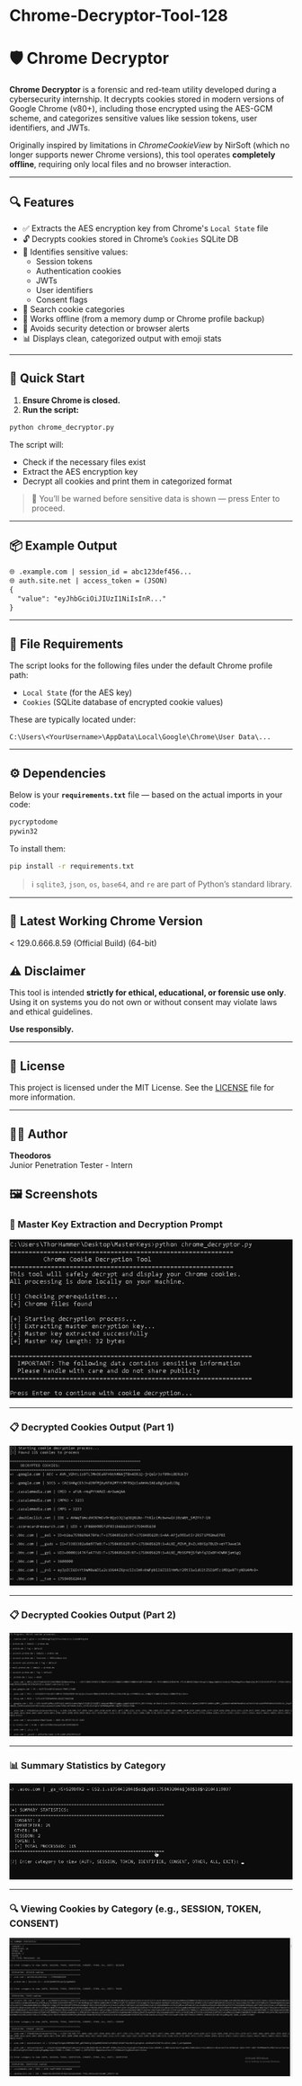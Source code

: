 # Chrome-Decryptor-Tool-128

# 🛡️ Chrome Decryptor

**Chrome Decryptor** is a forensic and red-team utility developed during a cybersecurity internship. It decrypts cookies stored in modern versions of Google Chrome (v80+), including those encrypted using the AES-GCM scheme, and categorizes sensitive values like session tokens, user identifiers, and JWTs.

Originally inspired by limitations in *ChromeCookieView* by NirSoft (which no longer supports newer Chrome versions), this tool operates **completely offline**, requiring only local files and no browser interaction.

---

## 🔍 Features

- ✅ Extracts the AES encryption key from Chrome's `Local State` file
- 🔓 Decrypts cookies stored in Chrome’s `Cookies` SQLite DB
- 🧩 Identifies sensitive values:  
  - Session tokens  
  - Authentication cookies  
  - JWTs  
  - User identifiers  
  - Consent flags
- 🔎 Search cookie categories
- 📁 Works offline (from a memory dump or Chrome profile backup)
- 🚨 Avoids security detection or browser alerts
- 📊 Displays clean, categorized output with emoji stats

---

## 🚀 Quick Start

1. **Ensure Chrome is closed.**
2. **Run the script:**

```bash
python chrome_decryptor.py
```

The script will:
- Check if the necessary files exist
- Extract the AES encryption key
- Decrypt all cookies and print them in categorized format

> 🔐 You’ll be warned before sensitive data is shown — press Enter to proceed.

---

## 📦 Example Output

```
🌐 .example.com | session_id = abc123def456...
🌐 auth.site.net | access_token = (JSON)
{
  "value": "eyJhbGciOiJIUzI1NiIsInR..."
}
```

---

## 📂 File Requirements

The script looks for the following files under the default Chrome profile path:

- `Local State` (for the AES key)
- `Cookies` (SQLite database of encrypted cookie values)

These are typically located under:

```
C:\Users\<YourUsername>\AppData\Local\Google\Chrome\User Data\...
```

---

## ⚙️ Dependencies

Below is your **`requirements.txt`** file — based on the actual imports in your code:

```txt
pycryptodome
pywin32
```

To install them:

```bash
pip install -r requirements.txt
```

> ℹ️ `sqlite3`, `json`, `os`, `base64`, and `re` are part of Python’s standard library.

---

## 🔨 Latest Working Chrome Version

< 129.0.666.8.59 (Official Build) (64-bit)

## ⚠️ Disclaimer

This tool is intended **strictly for ethical, educational, or forensic use only**.  
Using it on systems you do not own or without consent may violate laws and ethical guidelines.

**Use responsibly.**

---

## 📜 License

This project is licensed under the MIT License. See the [LICENSE](LICENSE) file for more information.

---

## 🙋‍♂️ Author

**Theodoros**  
Junior Penetration Tester - Intern

## 🖼️ Screenshots

### 🔐 Master Key Extraction and Decryption Prompt
![Start Decryption](screenshots/start_decryption_prompt.png)

---

### 📋 Decrypted Cookies Output (Part 1)
![Decrypted Output 1](screenshots/decrypted_output_1.png)

---

### 📋 Decrypted Cookies Output (Part 2)
![Decrypted Output 2](screenshots/categorized_output.png)

---

### 📊 Summary Statistics by Category
![Summary Stats](screenshots/summary_stats.png)

---

### 🔍 Viewing Cookies by Category (e.g., SESSION, TOKEN, CONSENT)
![Categorized Output](screenshots/decrypted_output_2.png)
